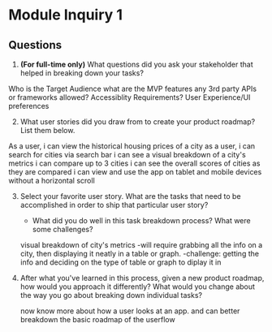 # Module Inquiry 1

## Questions

1. **(For full-time only)** What questions did you ask your stakeholder that helped in breaking down your tasks?

Who is the Target Audience
what are the MVP features
any 3rd party APIs or frameworks allowed?
Accessiblity Requirements?
User Experience/UI preferences

2. What user stories did you draw from to create your product roadmap? List them below.

As a user, i can view the historical housing prices of a city
as a user, i can search for cities via search bar
i can see a visual breakdown of a city's metrics
i can compare up to 3 cities
i can see the overall scores of cities as they are compared
i can view and use the app on tablet and mobile devices without a horizontal scroll

3. Select your favorite user story. What are the tasks that need to be accomplished in order to ship that particular user story?
    - What did you do well in this task breakdown process? What were some challenges?
    
    visual breakdown of city's metrics
        -will require grabbing all the info on a city, then displaying it neatly in a table or graph. 
        -challenge: getting the info and deciding on the type of table or graph to diplay it in
    
4. After what you've learned in this process, given a new product roadmap, how would you approach it differently? What would you change about the way you go about breaking down individual tasks?

   now know more about how a user looks at an app. and can better breakdown the basic roadmap of the userflow
